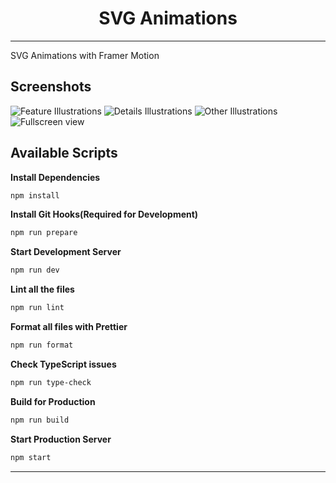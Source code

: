 <h1 align="center">
  SVG Animations
</h1>

---

SVG Animations with Framer Motion

## Screenshots

![Feature Illustrations]('/master/screenshots/01-features.png')
![Details Illustrations]()
![Other Illustrations]()
![Fullscreen view]()

## Available Scripts

**Install Dependencies**

```bash
npm install
```

**Install Git Hooks(Required for Development)**

```bash
npm run prepare
```

**Start Development Server**

```bash
npm run dev
```

**Lint all the files**

```bash
npm run lint
```

**Format all files with Prettier**

```bash
npm run format
```

**Check TypeScript issues**

```bash
npm run type-check
```

**Build for Production**

```bash
npm run build
```

**Start Production Server**

```bash
npm start
```

---
